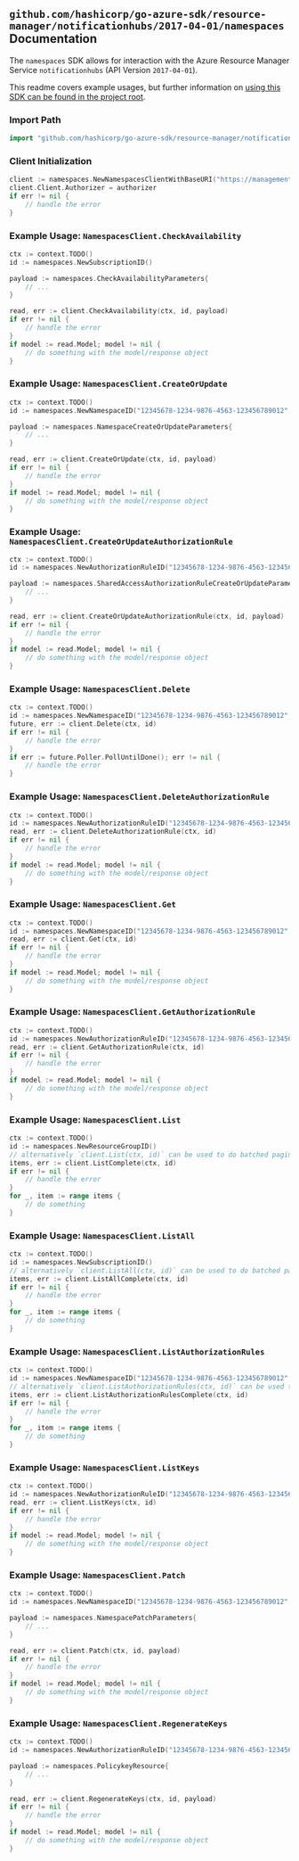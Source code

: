 
## `github.com/hashicorp/go-azure-sdk/resource-manager/notificationhubs/2017-04-01/namespaces` Documentation

The `namespaces` SDK allows for interaction with the Azure Resource Manager Service `notificationhubs` (API Version `2017-04-01`).

This readme covers example usages, but further information on [using this SDK can be found in the project root](https://github.com/hashicorp/go-azure-sdk/tree/main/docs).

### Import Path

```go
import "github.com/hashicorp/go-azure-sdk/resource-manager/notificationhubs/2017-04-01/namespaces"
```


### Client Initialization

```go
client := namespaces.NewNamespacesClientWithBaseURI("https://management.azure.com")
client.Client.Authorizer = authorizer
if err != nil {
	// handle the error
}
```


### Example Usage: `NamespacesClient.CheckAvailability`

```go
ctx := context.TODO()
id := namespaces.NewSubscriptionID()

payload := namespaces.CheckAvailabilityParameters{
	// ...
}

read, err := client.CheckAvailability(ctx, id, payload)
if err != nil {
	// handle the error
}
if model := read.Model; model != nil {
	// do something with the model/response object
}
```


### Example Usage: `NamespacesClient.CreateOrUpdate`

```go
ctx := context.TODO()
id := namespaces.NewNamespaceID("12345678-1234-9876-4563-123456789012", "example-resource-group", "namespaceValue")

payload := namespaces.NamespaceCreateOrUpdateParameters{
	// ...
}

read, err := client.CreateOrUpdate(ctx, id, payload)
if err != nil {
	// handle the error
}
if model := read.Model; model != nil {
	// do something with the model/response object
}
```


### Example Usage: `NamespacesClient.CreateOrUpdateAuthorizationRule`

```go
ctx := context.TODO()
id := namespaces.NewAuthorizationRuleID("12345678-1234-9876-4563-123456789012", "example-resource-group", "namespaceValue", "authorizationRuleValue")

payload := namespaces.SharedAccessAuthorizationRuleCreateOrUpdateParameters{
	// ...
}

read, err := client.CreateOrUpdateAuthorizationRule(ctx, id, payload)
if err != nil {
	// handle the error
}
if model := read.Model; model != nil {
	// do something with the model/response object
}
```


### Example Usage: `NamespacesClient.Delete`

```go
ctx := context.TODO()
id := namespaces.NewNamespaceID("12345678-1234-9876-4563-123456789012", "example-resource-group", "namespaceValue")
future, err := client.Delete(ctx, id)
if err != nil {
	// handle the error
}
if err := future.Poller.PollUntilDone(); err != nil {
	// handle the error
}
```


### Example Usage: `NamespacesClient.DeleteAuthorizationRule`

```go
ctx := context.TODO()
id := namespaces.NewAuthorizationRuleID("12345678-1234-9876-4563-123456789012", "example-resource-group", "namespaceValue", "authorizationRuleValue")
read, err := client.DeleteAuthorizationRule(ctx, id)
if err != nil {
	// handle the error
}
if model := read.Model; model != nil {
	// do something with the model/response object
}
```


### Example Usage: `NamespacesClient.Get`

```go
ctx := context.TODO()
id := namespaces.NewNamespaceID("12345678-1234-9876-4563-123456789012", "example-resource-group", "namespaceValue")
read, err := client.Get(ctx, id)
if err != nil {
	// handle the error
}
if model := read.Model; model != nil {
	// do something with the model/response object
}
```


### Example Usage: `NamespacesClient.GetAuthorizationRule`

```go
ctx := context.TODO()
id := namespaces.NewAuthorizationRuleID("12345678-1234-9876-4563-123456789012", "example-resource-group", "namespaceValue", "authorizationRuleValue")
read, err := client.GetAuthorizationRule(ctx, id)
if err != nil {
	// handle the error
}
if model := read.Model; model != nil {
	// do something with the model/response object
}
```


### Example Usage: `NamespacesClient.List`

```go
ctx := context.TODO()
id := namespaces.NewResourceGroupID()
// alternatively `client.List(ctx, id)` can be used to do batched pagination
items, err := client.ListComplete(ctx, id)
if err != nil {
	// handle the error
}
for _, item := range items {
	// do something
}
```


### Example Usage: `NamespacesClient.ListAll`

```go
ctx := context.TODO()
id := namespaces.NewSubscriptionID()
// alternatively `client.ListAll(ctx, id)` can be used to do batched pagination
items, err := client.ListAllComplete(ctx, id)
if err != nil {
	// handle the error
}
for _, item := range items {
	// do something
}
```


### Example Usage: `NamespacesClient.ListAuthorizationRules`

```go
ctx := context.TODO()
id := namespaces.NewNamespaceID("12345678-1234-9876-4563-123456789012", "example-resource-group", "namespaceValue")
// alternatively `client.ListAuthorizationRules(ctx, id)` can be used to do batched pagination
items, err := client.ListAuthorizationRulesComplete(ctx, id)
if err != nil {
	// handle the error
}
for _, item := range items {
	// do something
}
```


### Example Usage: `NamespacesClient.ListKeys`

```go
ctx := context.TODO()
id := namespaces.NewAuthorizationRuleID("12345678-1234-9876-4563-123456789012", "example-resource-group", "namespaceValue", "authorizationRuleValue")
read, err := client.ListKeys(ctx, id)
if err != nil {
	// handle the error
}
if model := read.Model; model != nil {
	// do something with the model/response object
}
```


### Example Usage: `NamespacesClient.Patch`

```go
ctx := context.TODO()
id := namespaces.NewNamespaceID("12345678-1234-9876-4563-123456789012", "example-resource-group", "namespaceValue")

payload := namespaces.NamespacePatchParameters{
	// ...
}

read, err := client.Patch(ctx, id, payload)
if err != nil {
	// handle the error
}
if model := read.Model; model != nil {
	// do something with the model/response object
}
```


### Example Usage: `NamespacesClient.RegenerateKeys`

```go
ctx := context.TODO()
id := namespaces.NewAuthorizationRuleID("12345678-1234-9876-4563-123456789012", "example-resource-group", "namespaceValue", "authorizationRuleValue")

payload := namespaces.PolicykeyResource{
	// ...
}

read, err := client.RegenerateKeys(ctx, id, payload)
if err != nil {
	// handle the error
}
if model := read.Model; model != nil {
	// do something with the model/response object
}
```
